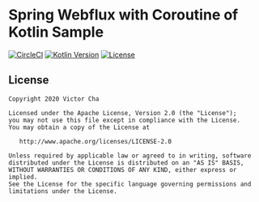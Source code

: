 
Spring Webflux with Coroutine of Kotlin Sample
=
[![CircleCI](https://circleci.com/gh/chayu07/webflux-coroutine/tree/master.svg?style=svg)](https://circleci.com/gh/chayu07/webflux-coroutine/tree/master)
[![Kotlin Version](https://img.shields.io/badge/kotlin-1.3.71-blue.svg)](http://kotlinlang.org/)
[![License](https://img.shields.io/badge/License-Apache%202.0-blue.svg)](http://www.apache.org/licenses/LICENSE-2.0)

License
-

    Copyright 2020 Victor Cha

    Licensed under the Apache License, Version 2.0 (the "License");
    you may not use this file except in compliance with the License.
    You may obtain a copy of the License at

       http://www.apache.org/licenses/LICENSE-2.0

    Unless required by applicable law or agreed to in writing, software
    distributed under the License is distributed on an "AS IS" BASIS,
    WITHOUT WARRANTIES OR CONDITIONS OF ANY KIND, either express or implied.
    See the License for the specific language governing permissions and
    limitations under the License.
